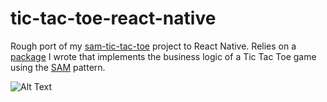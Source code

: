 # tic-tac-toe-react-native
Rough port of my [sam-tic-tac-toe](https://github.com/509dave16/sam-tic-tac-toe "Link to sam-tic-tac-toe github project") project to React Native. Relies on a [package](https://www.npmjs.com/package/tic-tac-toe-engine "Link to tic-tac-toe-engine npm package") I wrote that implements the business logic of a Tic Tac Toe game using the [SAM](http://sam.js.org/ "Link to sam.js.org") pattern.

![Alt Text](http://s20.postimg.org/w23xbm0b1/cross_client_tic_tac_toe_game.gif "Tic Tac Toe demo on Android")
